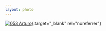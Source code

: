```yaml
---
layout: photo
---
```


[![053 Arturo](https://c1.staticflickr.com/1/639/20717252765_9f9daacc04_c.jpg)](https://www.flickr.com/photos/131440297@N08/20717252765/){:target="_blank" rel="noreferrer"}
